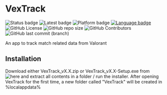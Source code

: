 # VexTrack

![Status badge](https://img.shields.io/badge/Status-Stable-green?style=for-the-badge "Development Status")
![Latest badge](https://img.shields.io/badge/Latest%20Version-v1.86-9cf?style=for-the-badge "Latest Version")
![Platform badge](https://img.shields.io/badge/Platform-Windows%2010/11-informational?logo=windows&style=for-the-badge "Platform")
[![Language badge](https://img.shields.io/badge/Language-C%23_.NET_6.0-blueviolet?logo=visual-studio&logoColor=ffffff&style=for-the-badge)](https://dotnet.microsoft.com/download/dotnet/6.0 "Language") 
![GitHub License](https://img.shields.io/github/license/BitTim/VexTrack?logo=github&style=for-the-badge "License")
![GitHub repo size](https://img.shields.io/github/repo-size/BitTim/VexTrack?logo=github&style=for-the-badge)
![GitHub Contributors](https://img.shields.io/github/contributors/BitTim/VexTrack?logo=github&style=for-the-badge "Contributors")
![GitHub last commit (branch)](https://img.shields.io/github/last-commit/BitTim/VexTrack?logo=github&style=for-the-badge "Last commit")

An app to track match related data from Valorant

## Installation
Download either VexTrack_vX.X.zip or VexTrack_vX.X-Setup.exe from ![here](https://github.com/BitTim/VexTrack/releases) and extract all contents in a folder / run the installer. After opening VexTrack for the first time, a new folder called "VexTrack" will be created in %localappdata%
